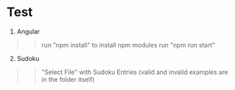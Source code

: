 # Test

1) Angular
 >> run "npm install" to install npm modules
 >> run "npm run start"

2) Sudoku
 >> "Select File" with Sudoku Entries (valid and invalid examples are in the folder itself)